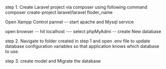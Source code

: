 
step 1. Create Laravel project via composer using following command 
        composer create-project laravel/laravel floder_name

Open Xampp Control pannel -- start apache and Mysql service

open browser -- hit localhost --- select phpMyAdmi -- create New database 

step 2. Navigate to folder created in step 1 and open .env file to update database configuration variables so that 
application knows which database to use.

step 3. create model and Migrate the database 

